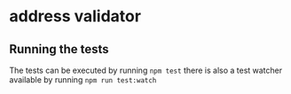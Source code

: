 # address validator



## Running the tests
The tests can be executed by running `npm test` there is also a test watcher 
available by running `npm run test:watch`